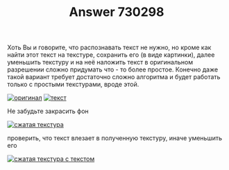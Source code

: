 ﻿---
title: "Answer 730298"
se.owner.user_id: 260772
se.owner.display_name: "Мишаков Максим"
se.owner.link: "https://ru.stackoverflow.com/users/260772/%d0%9c%d0%b8%d1%88%d0%b0%d0%ba%d0%be%d0%b2-%d0%9c%d0%b0%d0%ba%d1%81%d0%b8%d0%bc"
se.answer_id: 730298
se.question_id: 727567
se.post_type: answer
se.score: 1
se.is_accepted: False
---
<p>Хоть Вы и говорите, что распознавать текст не нужно, но кроме как найти этот текст на текстуре, сохранить его (в виде картинки), далее уменьшить текстуру и на неё наложить текст в оригинальном разрешении сложно придумать что - то более простое. Конечно даже такой вариант требует достаточно сложно алгоритма и будет работать только с простыми текстурами, вроде этой.</p>

<p><a href="https://i.stack.imgur.com/sLJg2.png" rel="nofollow noreferrer"><img src="https://i.stack.imgur.com/sLJg2.png" alt="оригинал"></a>
<a href="https://i.stack.imgur.com/wdDET.png" rel="nofollow noreferrer"><img src="https://i.stack.imgur.com/wdDET.png" alt="текст"></a></p>

<p>Не забудьте закрасить фон</p>

<p><a href="https://i.stack.imgur.com/bUZx0.png" rel="nofollow noreferrer"><img src="https://i.stack.imgur.com/bUZx0.png" alt="сжатая текстура"></a></p>

<p>проверить, что текст влезает в полученную текстуру, иначе уменьшить его</p>

<p><a href="https://i.stack.imgur.com/dTtQb.png" rel="nofollow noreferrer"><img src="https://i.stack.imgur.com/dTtQb.png" alt="сжатая текстура с текстом"></a></p>
